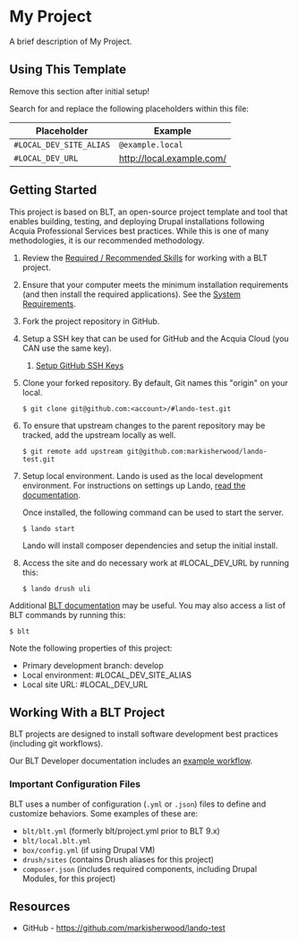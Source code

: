 # My Project

A brief description of My Project.

## Using This Template

Remove this section after initial setup!

Search for and replace the following placeholders within this file:

| Placeholder | Example |
| --- | --- |
| `#LOCAL_DEV_SITE_ALIAS` | `@example.local` |
| `#LOCAL_DEV_URL` | http://local.example.com/ |

## Getting Started

This project is based on BLT, an open-source project template and tool that enables building, testing, and deploying Drupal installations following Acquia Professional Services best practices. While this is one of many methodologies, it is our recommended methodology.

1. Review the [Required / Recommended Skills](http://blt.readthedocs.io/en/latest/readme/skills) for working with a BLT project.
2. Ensure that your computer meets the minimum installation requirements (and then install the required applications). See the [System Requirements](http://blt.readthedocs.io/en/latest/INSTALL/#system-requirements).
3. Fork the project repository in GitHub.
4. Setup a SSH key that can be used for GitHub and the Acquia Cloud (you CAN use the same key).
    1. [Setup GitHub SSH Keys](https://help.github.com/articles/adding-a-new-ssh-key-to-your-github-account/)
5. Clone your forked repository. By default, Git names this "origin" on your local.
    ```
    $ git clone git@github.com:<account>/#lando-test.git
6. To ensure that upstream changes to the parent repository may be tracked, add the upstream locally as well.
    ```
    $ git remote add upstream git@github.com:markisherwood/lando-test.git
    ```
7. Setup local environment.
    Lando is used as the local development environment. For instructions on settings up Lando, [read the documentation](https://docs.devwithlando.io/installation/installing.html).

    Once installed, the following command can be used to start the server.
    ```
    $ lando start
    ```

    Lando will install composer dependencies and setup the initial install.

9. Access the site and do necessary work at #LOCAL_DEV_URL by running this:
    ```
    $ lando drush uli
    ```

Additional [BLT documentation](http://blt.readthedocs.io) may be useful. You may also access a list of BLT commands by running this:
```
$ blt
```

Note the following properties of this project:
* Primary development branch: develop
* Local environment: #LOCAL_DEV_SITE_ALIAS
* Local site URL: #LOCAL_DEV_URL

## Working With a BLT Project

BLT projects are designed to install software development best practices (including git workflows).

Our BLT Developer documentation includes an [example workflow](http://blt.readthedocs.io/en/latest/readme/dev-workflow/#workflow-example-local-development).

### Important Configuration Files

BLT uses a number of configuration (`.yml` or `.json`) files to define and customize behaviors. Some examples of these are:

* `blt/blt.yml` (formerly blt/project.yml prior to BLT 9.x)
* `blt/local.blt.yml`
* `box/config.yml` (if using Drupal VM)
* `drush/sites` (contains Drush aliases for this project)
* `composer.json` (includes required components, including Drupal Modules, for this project)

## Resources

* GitHub - https://github.com/markisherwood/lando-test
